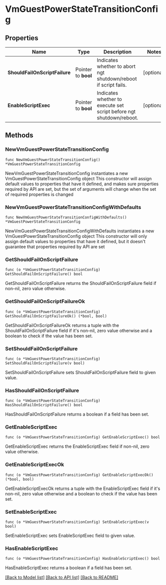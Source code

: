 # VmGuestPowerStateTransitionConfig

## Properties

Name | Type | Description | Notes
------------ | ------------- | ------------- | -------------
**ShouldFailOnScriptFailure** | Pointer to **bool** | Indicates whether to abort ngt shutdown/reboot if script fails. | [optional] 
**EnableScriptExec** | Pointer to **bool** | Indicates whether to execute set script before ngt shutdown/reboot. | [optional] 

## Methods

### NewVmGuestPowerStateTransitionConfig

`func NewVmGuestPowerStateTransitionConfig() *VmGuestPowerStateTransitionConfig`

NewVmGuestPowerStateTransitionConfig instantiates a new VmGuestPowerStateTransitionConfig object
This constructor will assign default values to properties that have it defined,
and makes sure properties required by API are set, but the set of arguments
will change when the set of required properties is changed

### NewVmGuestPowerStateTransitionConfigWithDefaults

`func NewVmGuestPowerStateTransitionConfigWithDefaults() *VmGuestPowerStateTransitionConfig`

NewVmGuestPowerStateTransitionConfigWithDefaults instantiates a new VmGuestPowerStateTransitionConfig object
This constructor will only assign default values to properties that have it defined,
but it doesn't guarantee that properties required by API are set

### GetShouldFailOnScriptFailure

`func (o *VmGuestPowerStateTransitionConfig) GetShouldFailOnScriptFailure() bool`

GetShouldFailOnScriptFailure returns the ShouldFailOnScriptFailure field if non-nil, zero value otherwise.

### GetShouldFailOnScriptFailureOk

`func (o *VmGuestPowerStateTransitionConfig) GetShouldFailOnScriptFailureOk() (*bool, bool)`

GetShouldFailOnScriptFailureOk returns a tuple with the ShouldFailOnScriptFailure field if it's non-nil, zero value otherwise
and a boolean to check if the value has been set.

### SetShouldFailOnScriptFailure

`func (o *VmGuestPowerStateTransitionConfig) SetShouldFailOnScriptFailure(v bool)`

SetShouldFailOnScriptFailure sets ShouldFailOnScriptFailure field to given value.

### HasShouldFailOnScriptFailure

`func (o *VmGuestPowerStateTransitionConfig) HasShouldFailOnScriptFailure() bool`

HasShouldFailOnScriptFailure returns a boolean if a field has been set.

### GetEnableScriptExec

`func (o *VmGuestPowerStateTransitionConfig) GetEnableScriptExec() bool`

GetEnableScriptExec returns the EnableScriptExec field if non-nil, zero value otherwise.

### GetEnableScriptExecOk

`func (o *VmGuestPowerStateTransitionConfig) GetEnableScriptExecOk() (*bool, bool)`

GetEnableScriptExecOk returns a tuple with the EnableScriptExec field if it's non-nil, zero value otherwise
and a boolean to check if the value has been set.

### SetEnableScriptExec

`func (o *VmGuestPowerStateTransitionConfig) SetEnableScriptExec(v bool)`

SetEnableScriptExec sets EnableScriptExec field to given value.

### HasEnableScriptExec

`func (o *VmGuestPowerStateTransitionConfig) HasEnableScriptExec() bool`

HasEnableScriptExec returns a boolean if a field has been set.


[[Back to Model list]](../README.md#documentation-for-models) [[Back to API list]](../README.md#documentation-for-api-endpoints) [[Back to README]](../README.md)


